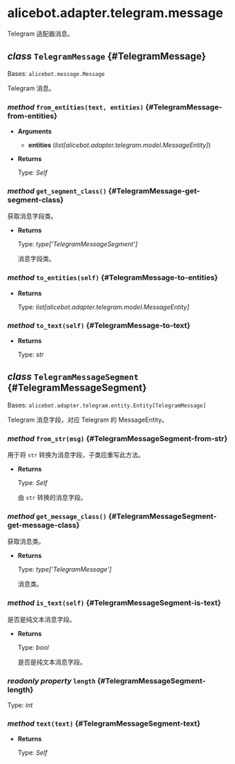 # alicebot.adapter.telegram.message

Telegram 适配器消息。

## _class_ `TelegramMessage` {#TelegramMessage}

Bases: `alicebot.message.Message`

Telegram 消息。

### _method_ `from_entities(text, entities)` {#TelegramMessage-from-entities}

- **Arguments**

  - **entities** (_list\[alicebot.adapter.telegram.model.MessageEntity\]_)

- **Returns**

  Type: _Self_

### _method_ `get_segment_class()` {#TelegramMessage-get-segment-class}

获取消息字段类。

- **Returns**

  Type: _type\['TelegramMessageSegment'\]_

  消息字段类。

### _method_ `to_entities(self)` {#TelegramMessage-to-entities}

- **Returns**

  Type: _list\[alicebot.adapter.telegram.model.MessageEntity\]_

### _method_ `to_text(self)` {#TelegramMessage-to-text}

- **Returns**

  Type: _str_

## _class_ `TelegramMessageSegment` {#TelegramMessageSegment}

Bases: `alicebot.adapter.telegram.entity.Entity[TelegramMessage]`

Telegram 消息字段，对应 Telegram 的 MessageEntity。

### _method_ `from_str(msg)` {#TelegramMessageSegment-from-str}

用于将 `str` 转换为消息字段，子类应重写此方法。

- **Returns**

  Type: _Self_

  由 `str` 转换的消息字段。

### _method_ `get_message_class()` {#TelegramMessageSegment-get-message-class}

获取消息类。

- **Returns**

  Type: _type\['TelegramMessage'\]_

  消息类。

### _method_ `is_text(self)` {#TelegramMessageSegment-is-text}

是否是纯文本消息字段。

- **Returns**

  Type: _bool_

  是否是纯文本消息字段。

### _readonly property_ `length` {#TelegramMessageSegment-length}

Type: _int_

### _method_ `text(text)` {#TelegramMessageSegment-text}

- **Returns**

  Type: _Self_
